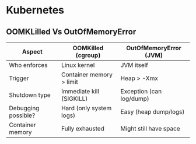 # Kubernetes

## OOMKLilled Vs OutOfMemoryError


| Aspect              | **OOMKilled (cgroup)**   | **OutOfMemoryError (JVM)** |
| ------------------- | ------------------------ | -------------------------- |
| Who enforces        | Linux kernel             | JVM itself                 |
| Trigger             | Container memory > limit | Heap > -Xmx                |
| Shutdown type       | Immediate kill (SIGKILL) | Exception (can log/dump)   |
| Debugging possible? | Hard (only system logs)  | Easy (heap dump/logs)      |
| Container memory    | Fully exhausted          | Might still have space     |
